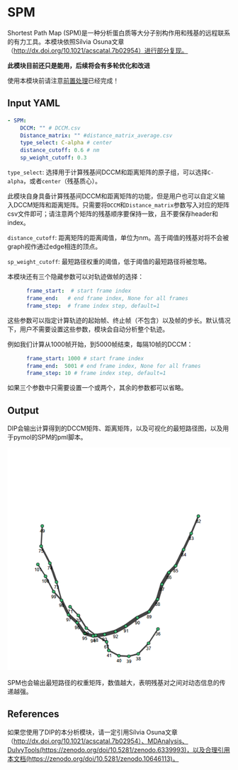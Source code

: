 # SPM

Shortest Path Map (SPM)是一种分析蛋白质等大分子别构作用和残基的远程联系的有力工具。本模块依照Sílvia Osuna文章（http://dx.doi.org/10.1021/acscatal.7b02954）进行部分复现。

**此模块目前还只是能用，后续将会有多轮优化和改进**

使用本模块前请注意[前置处理](https://duivyprocedures-docs.readthedocs.io/en/latest/Framework.html#id7)已经完成！

## Input YAML

```yaml
- SPM:
    DCCM: "" # DCCM.csv
    Distance_matrix: "" #distance_matrix_average.csv
    type_select: C-alpha # center
    distance_cutoff: 0.6 # nm
    sp_weight_cutoff: 0.3
```

`type_select`: 选择用于计算残基间DCCM和距离矩阵的原子组，可以选择`C-alpha`，或者`center`（残基质心）。

此模块自身具备计算残基间DCCM和距离矩阵的功能，但是用户也可以自定义输入DCCM矩阵和距离矩阵。只需要将`DCCM`和`Distance_matrix`参数写入对应的矩阵csv文件即可；请注意两个矩阵的残基顺序要保持一致，且不要保存header和index。

`distance_cutoff`: 距离矩阵的距离阈值，单位为nm。高于阈值的残基对将不会被graph视作通过edge相连的顶点。

`sp_weight_cutoff`: 最短路径权重的阈值，低于阈值的最短路径将被忽略。

本模块还有三个隐藏参数可以对轨迹做帧的选择：

```yaml
      frame_start:  # start frame index
      frame_end:   # end frame index, None for all frames
      frame_step:  # frame index step, default=1
```

这些参数可以指定计算轨迹的起始帧、终止帧（不包含）以及帧的步长。默认情况下，用户不需要设置这些参数，模块会自动分析整个轨迹。

例如我们计算从1000帧开始，到5000帧结束，每隔10帧的DCCM：

```yaml
      frame_start: 1000 # start frame index
      frame_end:  5001 # end frame index, None for all frames
      frame_step: 10 # frame index step, default=1
```

如果三个参数中只需要设置一个或两个，其余的参数都可以省略。

## Output

DIP会输出计算得到的DCCM矩阵、距离矩阵，以及可视化的最短路径图，以及用于pymol的SPM的pml脚本。

![SPM](static/SPM_fig_shortest_paths.png)

SPM也会输出最短路径的权重矩阵，数值越大，表明残基对之间对动态信息的传递越强。


## References

如果您使用了DIP的本分析模块，请一定引用Sílvia Osuna文章（http://dx.doi.org/10.1021/acscatal.7b02954）、MDAnalysis、DuIvyTools(https://zenodo.org/doi/10.5281/zenodo.6339993)，以及合理引用本文档(https://zenodo.org/doi/10.5281/zenodo.10646113)。